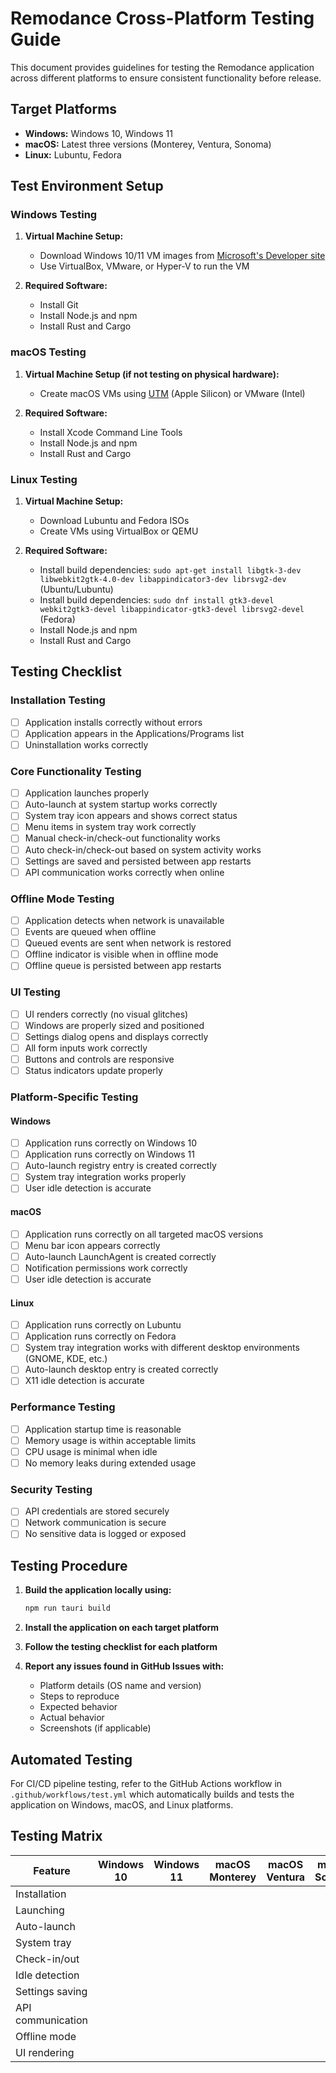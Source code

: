 # Remodance Cross-Platform Testing Guide

This document provides guidelines for testing the Remodance application across different platforms to ensure consistent functionality before release.

## Target Platforms

- **Windows:** Windows 10, Windows 11
- **macOS:** Latest three versions (Monterey, Ventura, Sonoma)
- **Linux:** Lubuntu, Fedora

## Test Environment Setup

### Windows Testing

1. **Virtual Machine Setup:**
   - Download Windows 10/11 VM images from [Microsoft's Developer site](https://developer.microsoft.com/en-us/windows/downloads/virtual-machines/)
   - Use VirtualBox, VMware, or Hyper-V to run the VM

2. **Required Software:**
   - Install Git
   - Install Node.js and npm
   - Install Rust and Cargo

### macOS Testing

1. **Virtual Machine Setup (if not testing on physical hardware):**
   - Create macOS VMs using [UTM](https://mac.getutm.app/) (Apple Silicon) or VMware (Intel)

2. **Required Software:**
   - Install Xcode Command Line Tools
   - Install Node.js and npm
   - Install Rust and Cargo

### Linux Testing

1. **Virtual Machine Setup:**
   - Download Lubuntu and Fedora ISOs
   - Create VMs using VirtualBox or QEMU

2. **Required Software:**
   - Install build dependencies: `sudo apt-get install libgtk-3-dev libwebkit2gtk-4.0-dev libappindicator3-dev librsvg2-dev` (Ubuntu/Lubuntu)
   - Install build dependencies: `sudo dnf install gtk3-devel webkit2gtk3-devel libappindicator-gtk3-devel librsvg2-devel` (Fedora)
   - Install Node.js and npm
   - Install Rust and Cargo

## Testing Checklist

### Installation Testing

- [ ] Application installs correctly without errors
- [ ] Application appears in the Applications/Programs list
- [ ] Uninstallation works correctly

### Core Functionality Testing

- [ ] Application launches properly
- [ ] Auto-launch at system startup works correctly
- [ ] System tray icon appears and shows correct status
- [ ] Menu items in system tray work correctly
- [ ] Manual check-in/check-out functionality works
- [ ] Auto check-in/check-out based on system activity works
- [ ] Settings are saved and persisted between app restarts
- [ ] API communication works correctly when online

### Offline Mode Testing

- [ ] Application detects when network is unavailable
- [ ] Events are queued when offline
- [ ] Queued events are sent when network is restored
- [ ] Offline indicator is visible when in offline mode
- [ ] Offline queue is persisted between app restarts

### UI Testing

- [ ] UI renders correctly (no visual glitches)
- [ ] Windows are properly sized and positioned
- [ ] Settings dialog opens and displays correctly
- [ ] All form inputs work correctly
- [ ] Buttons and controls are responsive
- [ ] Status indicators update properly

### Platform-Specific Testing

#### Windows

- [ ] Application runs correctly on Windows 10
- [ ] Application runs correctly on Windows 11
- [ ] Auto-launch registry entry is created correctly
- [ ] System tray integration works properly
- [ ] User idle detection is accurate

#### macOS

- [ ] Application runs correctly on all targeted macOS versions
- [ ] Menu bar icon appears correctly
- [ ] Auto-launch LaunchAgent is created correctly
- [ ] Notification permissions work correctly
- [ ] User idle detection is accurate

#### Linux

- [ ] Application runs correctly on Lubuntu
- [ ] Application runs correctly on Fedora
- [ ] System tray integration works with different desktop environments (GNOME, KDE, etc.)
- [ ] Auto-launch desktop entry is created correctly
- [ ] X11 idle detection is accurate

### Performance Testing

- [ ] Application startup time is reasonable
- [ ] Memory usage is within acceptable limits
- [ ] CPU usage is minimal when idle
- [ ] No memory leaks during extended usage

### Security Testing

- [ ] API credentials are stored securely
- [ ] Network communication is secure
- [ ] No sensitive data is logged or exposed

## Testing Procedure

1. **Build the application locally using:**
   ```bash
   npm run tauri build
   ```

2. **Install the application on each target platform**

3. **Follow the testing checklist for each platform**

4. **Report any issues found in GitHub Issues with:**
   - Platform details (OS name and version)
   - Steps to reproduce
   - Expected behavior
   - Actual behavior
   - Screenshots (if applicable)

## Automated Testing

For CI/CD pipeline testing, refer to the GitHub Actions workflow in `.github/workflows/test.yml` which automatically builds and tests the application on Windows, macOS, and Linux platforms.

## Testing Matrix

| Feature                 | Windows 10 | Windows 11 | macOS Monterey | macOS Ventura | macOS Sonoma | Lubuntu | Fedora |
|-------------------------|------------|------------|----------------|---------------|--------------|---------|--------|
| Installation            |            |            |                |               |              |         |        |
| Launching               |            |            |                |               |              |         |        |
| Auto-launch             |            |            |                |               |              |         |        |
| System tray             |            |            |                |               |              |         |        |
| Check-in/out            |            |            |                |               |              |         |        |
| Idle detection          |            |            |                |               |              |         |        |
| Settings saving         |            |            |                |               |              |         |        |
| API communication       |            |            |                |               |              |         |        |
| Offline mode            |            |            |                |               |              |         |        |
| UI rendering            |            |            |                |               |              |         |        | 

